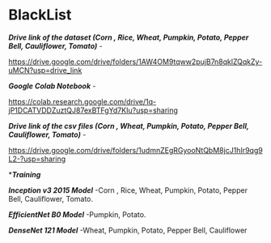 # BlackList


***Drive link of the dataset (Corn , Rice, Wheat, Pumpkin, Potato, Pepper Bell, Cauliflower, Tomato)*** -

https://drive.google.com/drive/folders/1AW4OM9tqww2pujB7n8qklZQqkZy-uMCN?usp=drive_link



***Google Colab Notebook*** - 

https://colab.research.google.com/drive/1q-jP1DCATVDDZuztQJ87exBTFgYd7KIu?usp=sharing



***Drive link of the csv files (Corn , Wheat, Pumpkin, Potato, Pepper Bell, Cauliflower, Tomato)*** - 

https://drive.google.com/drive/folders/1udmnZEgRGyooNtQbM8jcJ1hIr9qg9L2-?usp=sharing



****Training***

***Inception v3 2015 Model***
-Corn , Rice, Wheat, Pumpkin, Potato, Pepper Bell, Cauliflower, Tomato.


***EfficientNet B0 Model***
-Pumpkin, Potato.


***DenseNet 121 Model***
-Wheat, Pumpkin, Potato, Pepper Bell, Cauliflower
